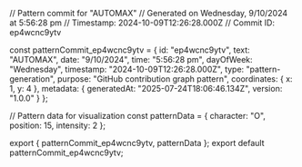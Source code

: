 // Pattern commit for "AUTOMAX"
// Generated on Wednesday, 9/10/2024 at 5:56:28 pm
// Timestamp: 2024-10-09T12:26:28.000Z
// Commit ID: ep4wcnc9ytv

const patternCommit_ep4wcnc9ytv = {
  id: "ep4wcnc9ytv",
  text: "AUTOMAX",
  date: "9/10/2024",
  time: "5:56:28 pm",
  dayOfWeek: "Wednesday",
  timestamp: "2024-10-09T12:26:28.000Z",
  type: "pattern-generation",
  purpose: "GitHub contribution graph pattern",
  coordinates: {
    x: 1,
    y: 4
  },
  metadata: {
    generatedAt: "2025-07-24T18:06:46.134Z",
    version: "1.0.0"
  }
};

// Pattern data for visualization
const patternData = {
  character: "O",
  position: 15,
  intensity: 2
};

export { patternCommit_ep4wcnc9ytv, patternData };
export default patternCommit_ep4wcnc9ytv;
